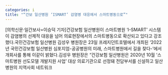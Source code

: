 ```yaml
---
categories: i
title: "“건보 일산병원 ‘ISMART’ 감염병 대응에서 스마트병동으로”"
---
```

[의학신문·일간보사=이승덕 기자]건강보험 일산병원이 스마트병원 ‘I-SMART’ 시스템이 감염병의 선제적 대응을 넘어 의료현장에서의 스마트병동으로 확산되고 있다고 강조했다.국민건강보험 일산병원 김성우 병원장은 23일 프레지던트호텔에서 개최된 ‘2022년 국민건강보험 일산병원 심포지엄-공공병원의 미래, 스마트병원에서 길을 찾다-’에서 개회사를 통해 이같이 밝혔다.김성우 병원장은 “건강보험 일산병원은 2020년 10월 ‘스마트병원 선도모델 개발지원 사업’ 대상 의료기관으로 선정돼 전담부서를 신설하고 일산병원의 지역사회 네트워크